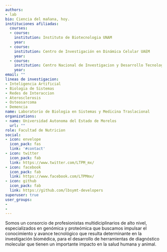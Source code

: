 ```yaml
---
authors:
- lab
bio: Ciencia del mañana, hoy.
instituciones afiliadas:
  courses:
  - course: 
    institution: Instituto de Biotecnologia UNAM
    year: 
  - course: 
    institution: Centro de Investigación en Dinámica Celular UAEM
    year: 
  - course: 
    institution: Centro Nacional de Investigacion y Desarrollo Tecnologico TecNM
    year: 
email: ""
lineas de investigacion:
- Inteligencia Artificial
- Biologia de Sistemas
- Redes de Interaccion
- Aterosclerosis
- Osteosarcoma
- Demencia
name: Laboratorio de Biologia en Sistemas y Medicina Traslacional
organizations:
- name: Universidad Autonoma del Estado de Morelos
  url: ""
role: Facultad de Nutricion
social:
- icon: envelope
  icon_pack: fas
  link: '#contact'
- icon: twitter
  icon_pack: fab
  link: https://www.twitter.com/LTPM_mx/
- icon: facebook
  icon_pack: fab
  link: https://www.facebook.com/LTPMmx/
- icon: github
  icon_pack: fab
  link: https://github.com/lbsymt-developers
superuser: true
user_groups:
- 
- 
---
```

Somos un consorcio de profesionistas multidiciplinarios de alto nivel, especializados en genómica y proteómica que buscamos impulsar el conocimiento y avance tecnológico que resulta determinante en la investigación biomédica, para el desarrollo de herramientas de diagnóstico molecular que tienen un importante impacto en la salud humana y animal.
